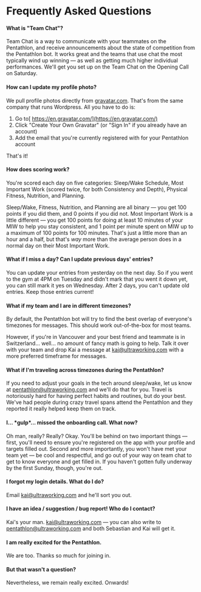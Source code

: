 # Frequently Asked Questions

#### What is "Team Chat"?

Team Chat is a way to communicate with your teammates on the Pentathlon, and receive announcements about the state of competition from the Pentathlon bot. It works great and the teams that use chat the most typically wind up winning — as well as getting much higher individual performances. We'll get you set up on the Team Chat on the Opening Call on Saturday.

#### How can I update my profile photo?

We pull profile photos directly from [gravatar.com](https://en.gravatar.com/). That's from the same company that runs Wordpress. All you have to do is:

1. Go to[ https://en.gravatar.com/](https://en.gravatar.com/)
2. Click "Create Your Own Gravatar" \(or "Sign In" if you already have an account\)
3. Add the email that you're currently registered with for your Pentathlon account

That's it!

#### How does scoring work?

You're scored each day on five categories: Sleep/Wake Schedule, Most Important Work \(scored twice, for both Consistency and Depth\), Physical Fitness, Nutrition, and Planning.

Sleep/Wake, Fitness, Nutrition, and Planning are all binary — you get 100 points if you did them, and 0 points if you did not. Most Important Work is a little different — you get 100 points for doing at least 10 minutes of your MIW to help you stay consistent, and 1 point per minute spent on MIW up to a maximum of 100 points for 100 minutes. That's just a little more than an hour and a half, but that's _way_ more than the average person does in a normal day on their Most Important Work.

#### What if I miss a day? Can I update previous days' entries?

You can update your entries from yesterday on the next day. So if you went to the gym at 4PM on Tuesday and didn't mark that you went it down yet, you can still mark it yes on Wednesday. After 2 days, you can't update old entries. Keep those entries current!

#### What if my team and I are in different timezones?

By default, the Pentathlon bot will try to find the best overlap of everyone's timezones for messages. This should work out-of-the-box for most teams.

However, if you're in Vancouver and your best friend and teammate is in Switzerland... well... no amount of fancy math is going to help. Talk it over with your team and drop Kai a message at [kai@ultraworking.com](mailto:kai@ultraworking.com) with a more preferred timeframe for messages.

#### What if I'm traveling across timezones during the Pentathlon?

If you need to adjust your goals in the tech around sleep/wake, let us know at [pentathlon@ultraworking.com](mailto:pentathlon@ultraworking.com) and we'll do that for you. Travel is notoriously hard for having perfect habits and routines, but do your best. We've had people during crazy travel spans attend the Pentathlon and they reported it really helped keep them on track.

#### I... \*gulp\*... missed the onboarding call. What now?

Oh man, really? Really? Okay. You'll be behind on two important things — first, you'll need to ensure you're registered on the app with your profile and targets filled out. Second and more importantly, you won't have met your team yet — be cool and respectful, and go out of your way on team chat to get to know everyone and get filled in. If you haven't gotten fully underway by the first Sunday, though, you're out.

#### I forgot my login details. What do I do?

Email [kai@ultraworking.com](mailto:kai@ultraworking.com) and he'll sort you out.

#### I have an idea / suggestion / bug report! Who do I contact?

Kai's your man. [kai@ultraworking.com](mailto:kai@ultraworking.com) — you can also write to [pentathlon@ultraworking.com](mailto:pentathlon@ultraworking.com) and both Sebastian and Kai will get it.

#### I am really excited for the Pentathlon.

We are too. Thanks so much for joining in.

#### But that wasn't a question?

Nevertheless, we remain really excited. Onwards!

